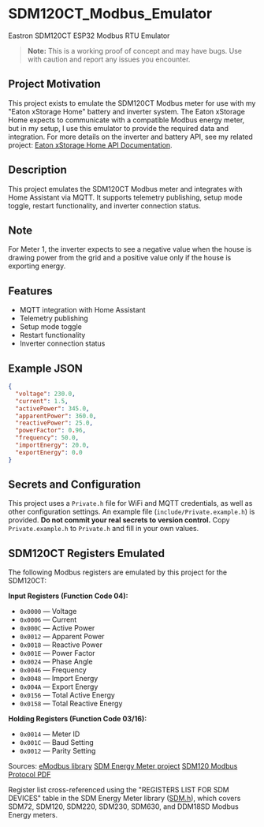 # SDM120CT_Modbus_Emulator

Eastron SDM120CT ESP32 Modbus RTU Emulator

> **Note:** This is a working proof of concept and may have bugs. Use with caution and report any issues you encounter.

## Project Motivation

This project exists to emulate the SDM120CT Modbus meter for use with my "Eaton xStorage Home" battery and inverter system. The Eaton xStorage Home expects to communicate with a compatible Modbus energy meter, but in my setup, I use this emulator to provide the required data and integration. For more details on the inverter and battery API, see my related project: [Eaton xStorage Home API Documentation](https://github.com/genestealer/eaton-xstorage-home-api-doc).

## Description

This project emulates the SDM120CT Modbus meter and integrates with Home Assistant via MQTT. It supports telemetry publishing, setup mode toggle, restart functionality, and inverter connection status.

## Note

For Meter 1, the inverter expects to see a negative value when the house is drawing power from the grid and a positive value only if the house is exporting energy.

## Features

- MQTT integration with Home Assistant
- Telemetry publishing
- Setup mode toggle
- Restart functionality
- Inverter connection status

## Example JSON

```json
{
  "voltage": 230.0,
  "current": 1.5,
  "activePower": 345.0,
  "apparentPower": 360.0,
  "reactivePower": 25.0,
  "powerFactor": 0.96,
  "frequency": 50.0,
  "importEnergy": 20.0,
  "exportEnergy": 0.0
}
```

## Secrets and Configuration

This project uses a `Private.h` file for WiFi and MQTT credentials, as well as other configuration settings. An example file (`include/Private.example.h`) is provided. **Do not commit your real secrets to version control.** Copy `Private.example.h` to `Private.h` and fill in your own values.

## SDM120CT Registers Emulated

The following Modbus registers are emulated by this project for the SDM120CT:

**Input Registers (Function Code 04):**

- `0x0000` — Voltage
- `0x0006` — Current
- `0x000C` — Active Power
- `0x0012` — Apparent Power
- `0x0018` — Reactive Power
- `0x001E` — Power Factor
- `0x0024` — Phase Angle
- `0x0046` — Frequency
- `0x0048` — Import Energy
- `0x004A` — Export Energy
- `0x0156` — Total Active Energy
- `0x0158` — Total Reactive Energy

**Holding Registers (Function Code 03/16):**

- `0x0014` — Meter ID
- `0x001C` — Baud Setting
- `0x0012` — Parity Setting

Sources:
[eModbus library](https://github.com/eModbus/eModbus/tree/master)
[SDM Energy Meter project](https://github.com/reaper7/SDM_Energy_Meter/tree/master?tab=readme-ov-file#reading)
[SDM120 Modbus Protocol PDF](https://www.eastroneurope.com/images/uploads/products/protocol/SDM120-MODBUS_Protocol.pdf)

Register list cross-referenced using the "REGISTERS LIST FOR SDM DEVICES" table in the SDM Energy Meter library ([SDM.h](https://github.com/reaper7/SDM_Energy_Meter/blob/master/SDM.h#L103)), which covers SDM72, SDM120, SDM220, SDM230, SDM630, and DDM18SD Modbus Energy meters.
